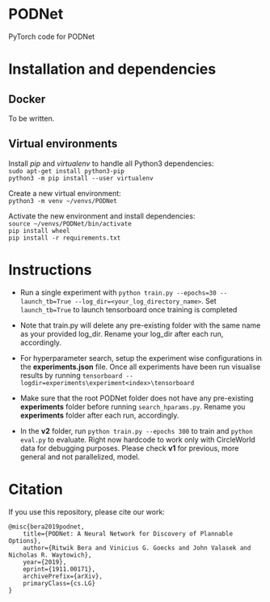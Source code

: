 # PODNet
PyTorch code for PODNet

# Installation and dependencies

## Docker

To be written.

## Virtual environments

Install _pip_ and _virtualenv_ to handle all Python3 dependencies:  
```sudo apt-get install python3-pip```  
```python3 -m pip install --user virtualenv```  

Create a new virtual environment:  
```python3 -m venv ~/venvs/PODNet```

Activate the new environment and install dependencies:  
```source ~/venvs/PODNet/bin/activate```  
```pip install wheel```  
```pip install -r requirements.txt```

# Instructions

- Run a single experiment with ```python train.py --epochs=30 --launch_tb=True --log_dir=<your_log_directory_name>```. Set ```launch_tb=True``` to launch tensorboard once training is completed

- Note that train.py will delete any pre-existing folder with the same name as your provided log_dir. Rename your log_dir after each run, accordingly.

- For hyperparameter search, setup the experiment wise configurations in the **experiments.json** file. Once all experiments have been run visualise results by running ```tensorboard --logdir=experiments\experiment<index>\tensorboard ```

- Make sure that the root PODNet folder does not have any pre-existing **experiments** folder before running ```search_hparams.py```. Rename you **experiments** folder after each  run, accordingly.

- In the **v2** folder, run ```python train.py --epochs 300``` to train and ```python eval.py``` to evaluate. Right now hardcode to work only with CircleWorld data for debugging purposes. Please check **v1** for previous, more general and not parallelized, model. 

# Citation

If you use this repository, please cite our work:  
```
@misc{bera2019podnet,
    title={PODNet: A Neural Network for Discovery of Plannable Options},
    author={Ritwik Bera and Vinicius G. Goecks and John Valasek and Nicholas R. Waytowich},
    year={2019},
    eprint={1911.00171},
    archivePrefix={arXiv},
    primaryClass={cs.LG}
}
```
